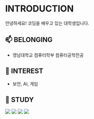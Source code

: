 
# INTRODUCTION
안녕하세요! 코딩을 배우고 있는 대학생입니다.

## 📫 BELONGING
- 영남대학교 컴퓨터학부 컴퓨터공학전공 

## 🔭 INTEREST
- 보안, AI, 게임

## 📒 STUDY 
<img src="https://img.shields.io/badge/Python-FFCA28?style=flat-square&logo=python&logoColor=blue"/> <img src="https://img.shields.io/badge/C-3DDC84?style=flat-square&logo=c&logoColor=white"/> <img src="https://img.shields.io/badge/C++-3DAC84?style=flat-square&logo=c++&logoColor=white"/> <img src="https://img.shields.io/badge/JavaScript-FFCA18?style=flat-square&logo=python&logoColor=blue"/>


